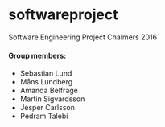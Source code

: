# softwareproject

Software Engineering Project Chalmers 2016

#### Group members:
- Sebastian Lund
- Måns Lundberg
- Amanda Belfrage
- Martin Sigvardsson
- Jesper Carlsson
- Pedram Talebi
